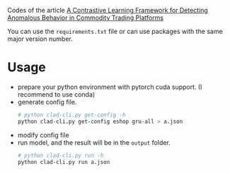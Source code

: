 Codes of the article [A Contrastive Learning Framework for Detecting Anomalous Behavior in Commodity Trading Platforms](https://www.mdpi.com/2076-3417/13/9/5709)

You can use the `requirements.txt` file or can use packages with the same major version number.

# Usage

- prepare your python environment with pytorch cuda support. (I recommend to use conda)
- generate config file.
  ```bash
  # python clad-cli.py get-config -h
  python clad-cli.py get-config eshop gru-all > a.json
  ```
- modify config file
- run model, and the result will be in the `output` folder.
  ```bash
  # python clad-cli.py run -h
  python clad-cli.py run a.json
  ```
